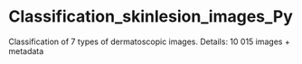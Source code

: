 # Classification_skinlesion_images_Py

Classification of 7 types of dermatoscopic images.
Details: 10 015 images + metadata
